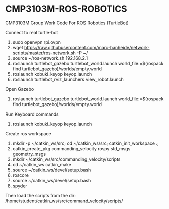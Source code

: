 # CMP3103M-ROS-ROBOTICS
CMP3103M Group Work Code For ROS Robotics (TurtleBot)


Connect to real turtle-bot


1) sudo openvpn rpi.ovpn
2) wget https://raw.githubusercontent.com/marc-hanheide/network-scripts/master/ros-network.sh -P ~/
3) source ~/ros-network.sh 192.168.2.1
4) roslaunch turtlebot_gazebo turtlebot_world.launch world_file:=$(rospack find turtlebot_gazebo)/worlds/empty.world
5) roslaunch kobuki_keyop keyop.launch
6) roslaunch turtlebot_rviz_launchers view_robot.launch

Open Gazebo

1) roslaunch turtlebot_gazebo turtlebot_world.launch world_file:=$(rospack find turtlebot_gazebo)/worlds/empty.world

Run Keyboard commands

1) roslaunch kobuki_keyop keyop.launch

Create ros workspace

1) mkdir -p ~/catkin_ws/src; cd ~/catkin_ws/src; catkin_init_workspace .;
2) catkin_create_pkg commanding_velocity rospy std_msgs geometry_msgs
3) mkdir ~/catkin_ws/src/commanding_velocity/scripts
4) cd ~/catkin_ws
   catkin_make
5) source ~/catkin_ws/devel/setup.bash
6) roscore
7) source ~/catkin_ws/devel/setup.bash
8) spyder

Then load the scripts from the dir: /home/student/catkin_ws/src/command_velocity/scripts/
